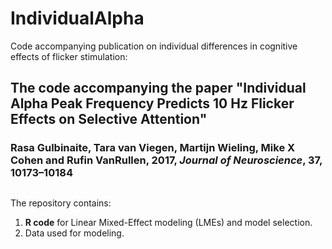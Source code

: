 # IndividualAlpha
Code accompanying publication on individual differences in cognitive effects of flicker stimulation:

## The code accompanying the paper "Individual Alpha Peak Frequency Predicts 10 Hz Flicker Effects on Selective Attention"

### Rasa Gulbinaite, Tara van Viegen, Martijn Wieling, Mike X Cohen and Rufin VanRullen, 2017, _Journal of Neuroscience_, 37, 10173–10184
##
The repository contains:

1. **R code** for Linear Mixed-Effect modeling (LMEs) and model selection.
2. Data used for modeling.
   

